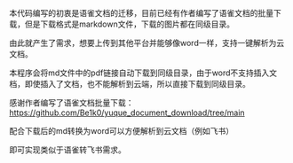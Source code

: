 本代码编写的初衷是语雀文档的迁移，目前已经有作者编写了语雀文档的批量下载，但是下载格式是markdown文件，下载的图片都在同级目录。

由此就产生了需求，想要上传到其他平台并能够像word一样，支持一键解析为云文档。

本程序会将md文件中的pdf链接自动下载到同级目录，由于word不支持插入文档，即使插入了文档，也不能解析到云端，所以直接下载到同级目录。

感谢作者编写了语雀文档批量下载：https://github.com/Be1k0/yuque_document_download/tree/main

配合下载后的md转换为word可以方便解析到云文档（例如飞书）

即可实现类似于语雀转飞书需求。
